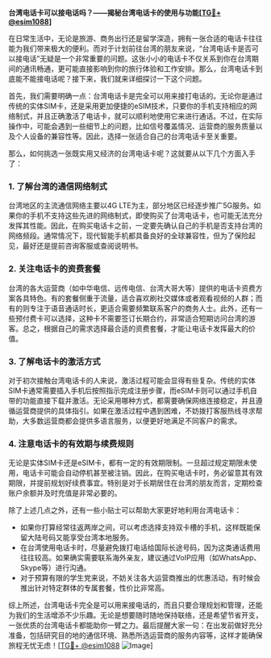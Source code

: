 **台湾电话卡可以接电话吗？——揭秘台湾电话卡的使用与功能[[TG💪+ @esim1088](https://t.me/s/esim1088)]**

在日常生活中，无论是旅游、商务出行还是留学深造，拥有一张合适的电话卡往往能为我们带来极大的便利。而对于计划前往台湾的朋友来说，“台湾电话卡是否可以接电话”无疑是一个非常重要的问题。这张小小的电话卡不仅关系到你在台湾期间的通讯畅通，更可能直接影响到你的旅行体验和工作安排。那么，台湾电话卡到底能不能接电话呢？接下来，我们就来详细探讨一下这个问题。

首先，我们需要明确一点：台湾电话卡是完全可以用来接打电话的。无论你是通过传统的实体SIM卡，还是采用更加便捷的eSIM技术，只要你的手机支持相应的网络制式，并且正确激活了电话卡，就可以顺利地使用它来进行通话。不过，在实际操作中，可能会遇到一些细节上的问题，比如信号覆盖情况、运营商的服务质量以及个人设备的兼容性等。因此，选择一张适合自己的台湾电话卡至关重要。

那么，如何挑选一张既实用又经济的台湾电话卡呢？这就要从以下几个方面入手了：

### **1. 了解台湾的通信网络制式**
台湾地区的主流通信网络主要以4G LTE为主，部分地区已经逐步推广5G服务。如果你的手机不支持这些先进的网络制式，即使购买了台湾电话卡，也可能无法充分发挥其性能。因此，在购买电话卡之前，一定要先确认自己的手机是否支持台湾的网络频段。通常情况下，现代智能手机都具备良好的全球兼容性，但为了保险起见，最好还是提前咨询客服或查阅说明书。

### **2. 关注电话卡的资费套餐**
台湾的各大运营商（如中华电信、远传电信、台湾大哥大等）提供的电话卡资费方案各具特色。有的套餐侧重于流量，适合喜欢刷社交媒体或者观看视频的人群；而有的则专注于语音通话时长，更适合需要频繁联系客户的商务人士。此外，还有一些预付费卡可以选择，这种卡不需要签订长期合约，非常适合短期访问台湾的游客。总之，根据自己的需求选择最合适的资费套餐，才能让电话卡发挥最大的价值。

### **3. 了解电话卡的激活方式**
对于初次接触台湾电话卡的人来说，激活过程可能会显得有些复杂。传统的实体SIM卡通常需要插入手机后按照指示完成注册步骤，而eSIM卡则可以通过手机自带的功能直接下载并激活。无论采用哪种方式，都需要确保网络连接稳定，并且遵循运营商提供的具体指引。如果在激活过程中遇到困难，不妨拨打客服热线寻求帮助，大多数运营商都会提供多语言服务，以便更好地满足不同客户的需求。

### **4. 注意电话卡的有效期与续费规则**
无论是实体SIM卡还是eSIM卡，都有一定的有效期限制。一旦超过规定期限未使用，电话卡可能会自动停机甚至被注销。因此，在购买电话卡时，务必留意其有效期限，并提前规划好续费事宜。特别是对于长期居住在台湾的朋友而言，定期检查账户余额并及时充值是非常必要的。

除了上述几点之外，还有一些小贴士可以帮助大家更好地利用台湾电话卡：

- 如果你打算经常往返两岸之间，可以考虑选择支持双卡槽的手机，这样既能保留大陆号码又能享受台湾本地服务。
- 在台湾使用电话卡时，尽量避免拨打电话给国际长途号码，因为这类通话费用往往较高。如果确实需要联系海外亲友，建议通过VoIP应用（如WhatsApp、Skype等）进行沟通。
- 对于预算有限的学生党来说，不妨关注各大运营商推出的优惠活动，有时候会推出针对特定群体的专属套餐，性价比非常高。

综上所述，台湾电话卡完全是可以用来接电话的，而且只要合理规划和管理，还能为我们的生活增添不少乐趣。无论是想要随时随地保持联络，还是希望节省开支，一张优质的台湾电话卡都能助你一臂之力。最后提醒大家一句：在出发前做好充分准备，包括研究目的地的通信环境、熟悉所选运营商的服务内容等，这样才能确保旅程无忧无虑！[[TG💪+ @esim1088](https://t.me/s/esim1088) ![Image](https://i.postimg.cc/4NQfJmqS/Snipaste-2025-05-13-00-14-12.png)]